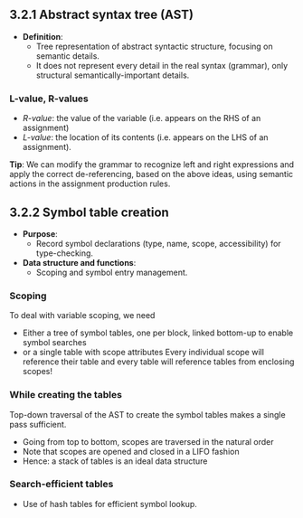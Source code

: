 ## 3.2.1 Abstract syntax tree (AST)
- **Definition**:
  - Tree representation of abstract syntactic structure, focusing on semantic details.
  - It does not represent every detail in the real syntax (grammar), only structural semantically-important details.
### L-value, R-values
- *R-value*: the value of the variable (i.e. appears on the RHS of an assignment) 
- *L-value*: the location of its contents (i.e. appears on the LHS of an assignment).

**Tip**: We can modify the grammar to recognize left and right expressions and apply the correct de-referencing, based on the above ideas, using semantic actions in the assignment production rules.
## 3.2.2 Symbol table creation
- **Purpose**:
  - Record symbol declarations (type, name, scope, accessibility) for type-checking.
- **Data structure and functions**:
  - Scoping and symbol entry management.
### Scoping
To deal with variable scoping, we need
- Either a tree of symbol tables, one per block, linked bottom-up to enable symbol searches 
- or a single table with scope attributes
Every individual scope will reference their table and every table will reference tables from enclosing scopes!
### While creating the tables
Top-down traversal of the AST to create the symbol tables makes a single pass sufficient. 
- Going from top to bottom, scopes are traversed in the natural order
- Note that scopes are opened and closed in a LIFO fashion
- Hence: a stack of tables is an ideal data structure
### Search-efficient tables
- Use of hash tables for efficient symbol lookup.

